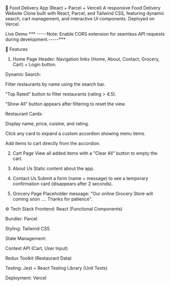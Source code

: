 🍔 Food Delivery App (React + Parcel + Vercel)
A responsive Food Delivery Website Clone built with React, Parcel, and Tailwind CSS, featuring dynamic search, cart management, and interactive UI components. Deployed on Vercel.

Live Demo
*** -----Note: Enable CORS extension for seamless API requests during development.-----***

🚀 Features
1. Home Page
Header: Navigation links (Home, About, Contact, Grocery, Cart) + Login button.

Dynamic Search:

Filter restaurants by name using the search bar.

"Top Rated" button to filter restaurants (rating > 4.5).

"Show All" button appears after filtering to reset the view.

Restaurant Cards:

Display name, price, cuisine, and rating.

Click any card to expand a custom accordion showing menu items.

Add items to cart directly from the accordion.

2. Cart Page
View all added items with a "Clear All" button to empty the cart.

3. About Us
Static content about the app.

4. Contact Us
Submit a form (name + message) to see a temporary confirmation card (disappears after 2 seconds).

5. Grocery Page
Placeholder message: "Our online Grocery Store will coming soon .... Thanks for patience".

⚙️ Tech Stack
Frontend: React (Functional Components)

Bundler: Parcel

Styling: Tailwind CSS

State Management:

Context API (Cart, User Input)

Redux Toolkit (Restaurant Data)

Testing: Jest + React Testing Library (Unit Tests)

Deployment: Vercel